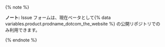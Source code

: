 {% note %}

**ノート:** Issue フォームは、現在ベータとして{% data variables.product.prodname_dotcom_the_website %} の公開リポジトリでのみ利用できます。

{% endnote %}
